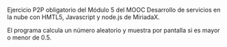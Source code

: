 Ejercicio P2P obligatorio del Módulo 5 del MOOC Desarrollo de servicios en la nube con HMTL5, Javascript y node.js de MiriadaX.

El programa calcula un número aleatorio y muestra por pantalla si es mayor o menor de 0.5.